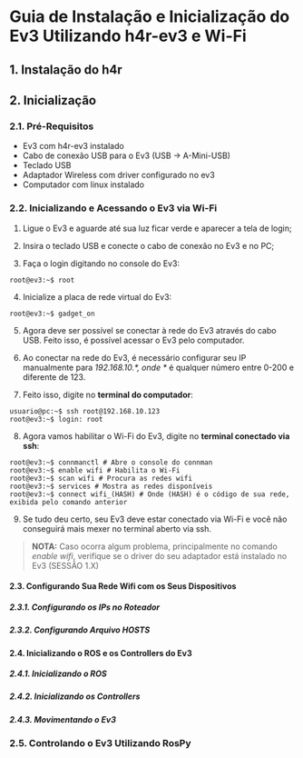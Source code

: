 # Guia de Instalação e Inicialização do Ev3 Utilizando h4r-ev3 e Wi-Fi

## 1. Instalação do h4r

## 2. Inicialização
### 2.1. Pré-Requisitos
- Ev3 com h4r-ev3 instalado
- Cabo de conexão USB para o Ev3 (USB -> A-Mini-USB)
- Teclado USB
- Adaptador Wireless com driver configurado no ev3
- Computador com linux instalado

### 2.2. Inicializando e Acessando o Ev3 via Wi-Fi

1. Ligue o Ev3 e aguarde até sua luz ficar verde e aparecer a tela de login;

2. Insira o teclado USB e conecte o cabo de conexão no Ev3 e no PC;

3. Faça o login digitando no console do Ev3:
  ```console
root@ev3:~$ root 
```
4. Inicialize a placa de rede virtual do Ev3:
  ```console
root@ev3:~$ gadget_on 
```
5. Agora deve ser possível se conectar à rede do Ev3 através do cabo USB. Feito isso, é possível acessar o Ev3 pelo computador.

6. Ao conectar na rede do Ev3, é necessário configurar seu IP manualmente para *192.168.10.<?>*, onde *<?>* é qualquer número entre 0-200 e diferente de 123.

7. Feito isso, digite no **terminal do computador**:

  ```console
usuario@pc:~$ ssh root@192.168.10.123 
root@ev3:~$ login: root

```
8. Agora vamos habilitar o Wi-Fi do Ev3, digite no **terminal conectado via ssh**:

  ```console
root@ev3:~$ connmanctl # Abre o console do connman
root@ev3:~$ enable wifi # Habilita o Wi-Fi
root@ev3:~$ scan wifi # Procura as redes wifi
root@ev3:~$ services # Mostra as redes disponíveis
root@ev3:~$ connect wifi_(HASH) # Onde (HASH) é o código de sua rede, exibida pelo comando anterior

```

9. Se tudo deu certo, seu Ev3 deve estar conectado via Wi-Fi e você não conseguirá mais mexer no terminal aberto via ssh.

> **NOTA:** Caso ocorra algum problema, principalmente no comando *enable wifi*, verifique se o driver do seu adaptador está instalado no Ev3 (SESSÃO 1.X)

#### 2.3. Configurando Sua Rede Wifi com os Seus Dispositivos
##### 2.3.1. Configurando os IPs no Roteador
##### 2.3.2. Configurando Arquivo HOSTS

#### 2.4. Inicializando o ROS e os Controllers do Ev3
##### 2.4.1. Inicializando o ROS
##### 2.4.2. Inicializando os Controllers
##### 2.4.3. Movimentando o Ev3

### 2.5. Controlando o Ev3 Utilizando RosPy





  
